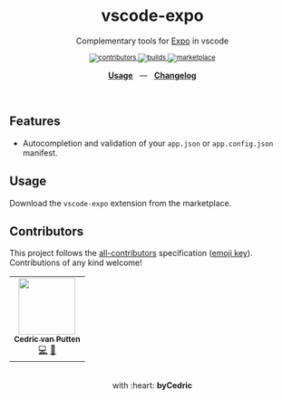 <div align="center">
  <h1>vscode-expo</h1>
  <p>Complementary tools for <a href="https://github.com/expo/expo">Expo</a> in vscode</p>
  <sup>
    <a href="https://github.com/expo-community/vscode-expo#contributors">
<!-- ALL-CONTRIBUTORS-BADGE:START - Do not remove or modify this section -->
      <img src="https://img.shields.io/badge/all_contributors-1-orange.svg?style=flat-square" alt="contributors" />
<!-- ALL-CONTRIBUTORS-BADGE:END -->
    </a>
    <a href="https://github.com/expo-community/vscode-expo/actions">
      <img src="https://img.shields.io/github/workflow/status/byCedric/vscode-expo/Packages/master.svg?style=flat-square" alt="builds" />
    </a>
    <a href="https://marketplace.visualstudio.com/items?itemName=byCedric.vscode-expo">
      <img src="https://img.shields.io/badge/vscode-marketplace-lightgrey.svg?style=flat-square" alt="marketplace" />
    </a>
  </sup>
  <br />
  <p align="center">
    <a href="https://github.com/expo-community/vscode-expo#usage"><b>Usage</b></a>
    &nbsp;&nbsp;&mdash;&nbsp;&nbsp;
    <a href="https://github.com/expo-community/vscode-expo/blob/master/CHANGELOG.md"><b>Changelog</b></a>
  </p>
  <br />
</div>

## Features

- Autocompletion and validation of your `app.json` or `app.config.json` manifest.

## Usage

Download the `vscode-expo` extension from the marketplace.

## Contributors

This project follows the [all-contributors](https://github.com/all-contributors/all-contributors) specification ([emoji key](https://allcontributors.org/docs/en/emoji-key)). Contributions of any kind welcome!

<!-- ALL-CONTRIBUTORS-LIST:START - Do not remove or modify this section -->
<!-- prettier-ignore-start -->
<!-- markdownlint-disable -->
<table>
  <tr>
    <td align="center"><a href="https://bycedric.com"><img src="https://avatars2.githubusercontent.com/u/1203991?v=4" width="100px;" alt=""/><br /><sub><b>Cedric van Putten</b></sub></a><br /><a href="https://github.com/expo-community/use-expo/commits?author=byCedric" title="Code">💻</a> <a href="https://github.com/expo-community/use-expo/commits?author=byCedric" title="Documentation">📖</a></td>
  </tr>
</table>

<!-- markdownlint-enable -->
<!-- prettier-ignore-end -->
<!-- ALL-CONTRIBUTORS-LIST:END -->


<div align="center">
  <br />
  with :heart: <strong>byCedric</strong>
  <br />
</div>
